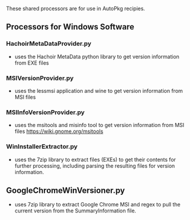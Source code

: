 These shared processors are for use in AutoPkg recipies. 


## Processors for Windows Software

### HachoirMetaDataProvider.py
- uses the Hachoir MetaData python library to get version information from EXE files

### MSIVersionProvider.py
- uses the lessmsi application and wine to get version information from MSI files

### MSIInfoVersionProvider.py
- uses the msitools and misinfo tool to get version information from MSI files https://wiki.gnome.org/msitools

### WinInstallerExtractor.py
- uses the 7zip library to extract files (EXEs) to get their contents for further processing, including parsing the resulting files for version information. 

## GoogleChromeWinVersioner.py
- uses 7zip library to extract Google Chrome MSI and regex to pull the current version from the SummaryInformation file.
